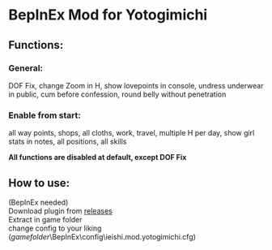 # BepInEx Mod for Yotogimichi

## Functions:
### General:
DOF Fix, change Zoom in H, show lovepoints in console, undress underwear in public, cum before confession, round belly without penetration

### Enable from start:
all way points, shops, all cloths, work, travel, multiple H per day, show girl stats in notes, all positions, all skills

**All functions are disabled at default, except DOF Fix**

## How to use:
(BepInEx needed) <br>
Download plugin from [releases](https://github.com/IeIshi/ieishi.mod.yotogimichi/releases) <br>
Extract in game folder <br>
change config to your liking (_gamefolder_\BepInEx\config\ieishi.mod.yotogimichi.cfg) <br>
